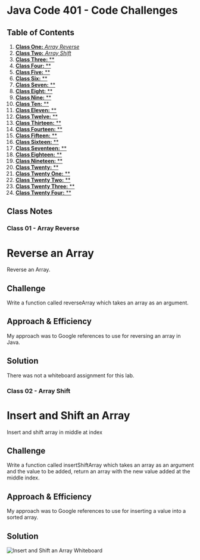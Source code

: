 # Java Code 401 - Code Challenges

## Table of Contents

1. [__Class One:__ *Array Reverse*](ArrayReverse.java)
1. [__Class Two:__ *Array Shift*](ArrayShift.java)
1. [__Class Three:__ **]()
1. [__Class Four:__ **]()
1. [__Class Five:__ **]()
1. [__Class Six:__ **]()
1. [__Class Seven:__ **]()
1. [__Class Eight:__ **]()
1. [__Class Nine:__ **]()
1. [__Class Ten:__ **]()
1. [__Class Eleven:__ **]()
1. [__Class Twelve:__ **]()
1. [__Class Thirteen:__ **]()
1. [__Class Fourteen:__ **]()
1. [__Class Fifteen:__ **]()
1. [__Class Sixteen:__ **]()
1. [__Class Seventeen:__ **]()
1. [__Class Eighteen:__ **]()
1. [__Class Nineteen:__ **]()
1. [__Class Twenty:__ **]()
1. [__Class Twenty One:__ **]()
1. [__Class Twenty Two:__ **]()
1. [__Class Twenty Three:__ **]()
1. [__Class Twenty Four:__ **]()

## Class Notes

### Class 01 - Array Reverse

# Reverse an Array
Reverse an Array.

## Challenge
Write a function called reverseArray which takes an array as an argument.

## Approach & Efficiency
My approach was to Google references to use for reversing an array in Java. 

## Solution
There was not a whiteboard assignment for this lab. 

### Class 02 - Array Shift

# Insert and Shift an Array
Insert and shift array in middle at index

## Challenge
Write a function called insertShiftArray which takes an array as an argument and the value to be added, return an array with the new value added at the middle index.

## Approach & Efficiency
My approach was to Google references to use for inserting a value into a sorted array. 

## Solution
![Insert and Shift an Array Whiteboard](src/main/resources/whiteboard#1.PNG)